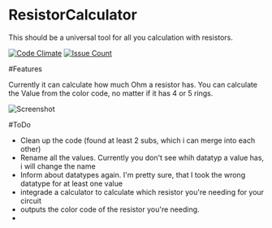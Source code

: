 # ResistorCalculator
This should be a universal tool for all you calculation with resistors.

[![Code Climate](https://codeclimate.com/github/jhuesser/ResistorCalculator/badges/gpa.svg)](https://codeclimate.com/github/jhuesser/ResistorCalculator)
[![Issue Count](https://codeclimate.com/github/jhuesser/ResistorCalculator/badges/issue_count.svg)](https://codeclimate.com/github/jhuesser/ResistorCalculator)

#Features

Currently it can calculate how much Ohm a resistor has.
You can calculate the Value from the color code, no matter if it has 4 or 5 rings.

![Screenshot](http://i.imgur.com/6cJYVKX.png)


#ToDo

- Clean up the code (found at least 2 subs, which i can merge into each other)
- Rename all the values. Currently you don't see whih datatyp a value has, i will change the name
- Inform about datatypes again. I'm pretty sure, that I took the wrong datatype for at least one value
- integrade a calculator to calculate which resistor you're needing for your circuit
- outputs the color code of the resistor you're needing.
- 

